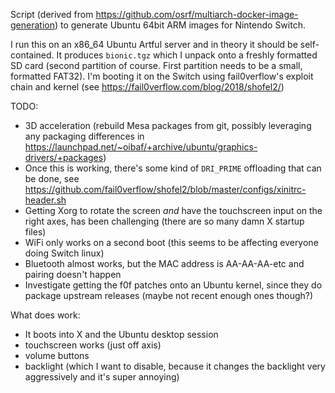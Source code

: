 Script (derived from https://github.com/osrf/multiarch-docker-image-generation) to generate Ubuntu 64bit ARM images for Nintendo Switch.

I run this on an x86_64 Ubuntu Artful server and in theory it should be self-contained. It produces `bionic.tgz` which I unpack onto a freshly formatted SD card (second partition of course. First partition needs to be a small, formatted FAT32). I'm booting it on the Switch using fail0verflow's exploit chain and kernel (see https://fail0verflow.com/blog/2018/shofel2/)

TODO:
 * 3D acceleration (rebuild Mesa packages from git, possibly leveraging any packaging differences in https://launchpad.net/~oibaf/+archive/ubuntu/graphics-drivers/+packages)
  * Once this is working, there's some kind of `DRI_PRIME` offloading that can be done, see https://github.com/fail0verflow/shofel2/blob/master/configs/xinitrc-header.sh
 * Getting Xorg to rotate the screen *and* have the touchscreen input on the right axes, has been challenging (there are so many damn X startup files)
 * WiFi only works on a second boot (this seems to be affecting everyone doing Switch linux)
 * Bluetooth almost works, but the MAC address is AA-AA-AA-etc and pairing doesn't happen
 * Investigate getting the f0f patches onto an Ubuntu kernel, since they do package upstream releases (maybe not recent enough ones though?)

What does work:
 * It boots into X and the Ubuntu desktop session
 * touchscreen works (just off axis)
 * volume buttons
 * backlight (which I want to disable, because it changes the backlight very aggressively and it's super annoying)
